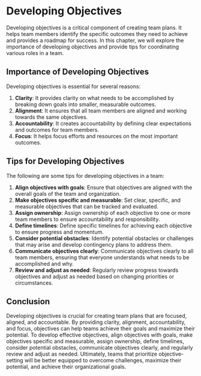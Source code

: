 # Developing Objectives

Developing objectives is a critical component of creating team plans. It helps team members identify the specific outcomes they need to achieve and provides a roadmap for success. In this chapter, we will explore the importance of developing objectives and provide tips for coordinating various roles in a team.

## Importance of Developing Objectives

Developing objectives is essential for several reasons:

1. **Clarity**: It provides clarity on what needs to be accomplished by breaking down goals into smaller, measurable outcomes.
2. **Alignment**: It ensures that all team members are aligned and working towards the same objectives.
3. **Accountability**: It creates accountability by defining clear expectations and outcomes for team members.
4. **Focus**: It helps focus efforts and resources on the most important outcomes.

## Tips for Developing Objectives

The following are some tips for developing objectives in a team:

1. **Align objectives with goals**: Ensure that objectives are aligned with the overall goals of the team and organization.
2. **Make objectives specific and measurable**: Set clear, specific, and measurable objectives that can be tracked and evaluated.
3. **Assign ownership**: Assign ownership of each objective to one or more team members to ensure accountability and responsibility.
4. **Define timelines**: Define specific timelines for achieving each objective to ensure progress and momentum.
5. **Consider potential obstacles**: Identify potential obstacles or challenges that may arise and develop contingency plans to address them.
6. **Communicate objectives clearly**: Communicate objectives clearly to all team members, ensuring that everyone understands what needs to be accomplished and why.
7. **Review and adjust as needed**: Regularly review progress towards objectives and adjust as needed based on changing priorities or circumstances.

## Conclusion

Developing objectives is crucial for creating team plans that are focused, aligned, and accountable. By providing clarity, alignment, accountability, and focus, objectives can help teams achieve their goals and maximize their potential. To develop effective objectives, align objectives with goals, make objectives specific and measurable, assign ownership, define timelines, consider potential obstacles, communicate objectives clearly, and regularly review and adjust as needed. Ultimately, teams that prioritize objective-setting will be better equipped to overcome challenges, maximize their potential, and achieve their organizational goals.
